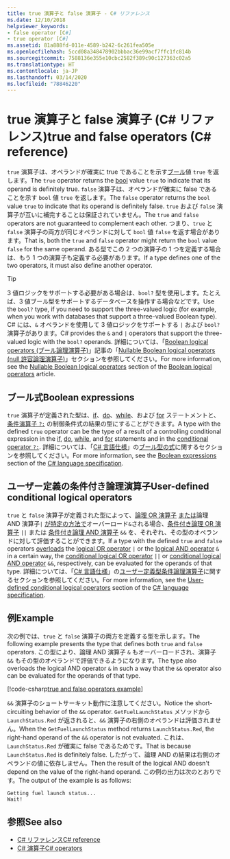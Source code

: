```yaml
---
title: true 演算子と false 演算子 - C# リファレンス
ms.date: 12/10/2018
helpviewer_keywords:
- false operator [C#]
- true operator [C#]
ms.assetid: 81a888fd-011e-4589-b242-6c261fea505e
ms.openlocfilehash: 5ccd08a348478902bbbac36e99acf7ffc1fc814b
ms.sourcegitcommit: 7588136e355e10cbc2582f389c90c127363c02a5
ms.translationtype: HT
ms.contentlocale: ja-JP
ms.lasthandoff: 03/14/2020
ms.locfileid: "78846220"
---
```

# <a name="true-and-false-operators-c-reference"></a><span data-ttu-id="c8509-102">true 演算子と false 演算子 (C# リファレンス)</span><span class="sxs-lookup"><span data-stu-id="c8509-102">true and false operators (C# reference)</span></span>

<span data-ttu-id="c8509-103">`true` 演算子は、オペランドが確実に true であることを示す[ブール](../builtin-types/bool.md)値 `true` を返します。</span><span class="sxs-lookup"><span data-stu-id="c8509-103">The `true` operator returns the [bool](../builtin-types/bool.md) value `true` to indicate that its operand is definitely true.</span></span> <span data-ttu-id="c8509-104">`false` 演算子は、オペランドが確実に false であることを示す `bool` 値 `true` を返します。</span><span class="sxs-lookup"><span data-stu-id="c8509-104">The `false` operator returns the `bool` value `true` to indicate that its operand is definitely false.</span></span> <span data-ttu-id="c8509-105">`true` および `false` 演算子が互いに補完することは保証されていません。</span><span class="sxs-lookup"><span data-stu-id="c8509-105">The `true` and `false` operators are not guaranteed to complement each other.</span></span> <span data-ttu-id="c8509-106">つまり、`true` と `false` 演算子の両方が同じオペランドに対して `bool` 値 `false` を返す場合があります。</span><span class="sxs-lookup"><span data-stu-id="c8509-106">That is, both the `true` and `false` operator might return the `bool` value `false` for the same operand.</span></span> <span data-ttu-id="c8509-107">ある型でこの 2 つの演算子の 1 つを定義する場合は、もう 1 つの演算子も定義する必要があります。</span><span class="sxs-lookup"><span data-stu-id="c8509-107">If a type defines one of the two operators, it must also define another operator.</span></span>

> [!TIP]
> <span data-ttu-id="c8509-108">3 値ロジックをサポートする必要がある場合は、`bool?` 型を使用します。たとえば、3 値ブール型をサポートするデータベースを操作する場合などです。</span><span class="sxs-lookup"><span data-stu-id="c8509-108">Use the `bool?` type, if you need to support the three-valued logic (for example, when you work with databases that support a three-valued Boolean type).</span></span> <span data-ttu-id="c8509-109">C# には、`&` オペランドを使用して 3 値ロジックをサポートする `|` および `bool?` 演算子があります。</span><span class="sxs-lookup"><span data-stu-id="c8509-109">C# provides the `&` and `|` operators that support the three-valued logic with the `bool?` operands.</span></span> <span data-ttu-id="c8509-110">詳細については、「[Boolean logical operators (ブール論理演算子)](boolean-logical-operators.md#nullable-boolean-logical-operators)」記事の「[Nullable Boolean logical operators (null 許容論理演算子)](boolean-logical-operators.md)」セクションを参照してください。</span><span class="sxs-lookup"><span data-stu-id="c8509-110">For more information, see the [Nullable Boolean logical operators](boolean-logical-operators.md#nullable-boolean-logical-operators) section of the [Boolean logical operators](boolean-logical-operators.md) article.</span></span>

## <a name="boolean-expressions"></a><span data-ttu-id="c8509-111">ブール式</span><span class="sxs-lookup"><span data-stu-id="c8509-111">Boolean expressions</span></span>

<span data-ttu-id="c8509-112">`true` 演算子が定義された型は、[if](../keywords/if-else.md)、[do](../keywords/do.md)、[while](../keywords/while.md)、および [for](../keywords/for.md) ステートメントと、[条件演算子 `?:`](conditional-operator.md) の制御条件式の結果の型にすることができます。</span><span class="sxs-lookup"><span data-stu-id="c8509-112">A type with the defined `true` operator can be the type of a result of a controlling conditional expression in the [if](../keywords/if-else.md), [do](../keywords/do.md), [while](../keywords/while.md), and [for](../keywords/for.md) statements and in the [conditional operator `?:`](conditional-operator.md).</span></span> <span data-ttu-id="c8509-113">詳細については、「[C# 言語仕様](~/_csharplang/spec/expressions.md#boolean-expressions)」の[ブール型の式](~/_csharplang/spec/introduction.md)に関するセクションを参照してください。</span><span class="sxs-lookup"><span data-stu-id="c8509-113">For more information, see the [Boolean expressions](~/_csharplang/spec/expressions.md#boolean-expressions) section of the [C# language specification](~/_csharplang/spec/introduction.md).</span></span>

## <a name="user-defined-conditional-logical-operators"></a><span data-ttu-id="c8509-114">ユーザー定義の条件付き論理演算子</span><span class="sxs-lookup"><span data-stu-id="c8509-114">User-defined conditional logical operators</span></span>

<span data-ttu-id="c8509-115">`true` と `false` 演算子が定義された型によって、[論理 OR 演算子](operator-overloading.md) [ または](boolean-logical-operators.md#logical-or-operator-)論理 AND 演算子`|` [ が特定の方法で](boolean-logical-operators.md#logical-and-operator-)オーバーロード`&`される場合、[条件付き論理 OR 演算子](boolean-logical-operators.md#conditional-logical-or-operator-) `||` または [条件付き論理 AND 演算子](boolean-logical-operators.md#conditional-logical-and-operator-) `&&` を、それぞれ、その型のオペランドに対して評価することができます。</span><span class="sxs-lookup"><span data-stu-id="c8509-115">If a type with the defined `true` and `false` operators [overloads](operator-overloading.md) the [logical OR operator](boolean-logical-operators.md#logical-or-operator-) `|` or the [logical AND operator](boolean-logical-operators.md#logical-and-operator-) `&` in a certain way, the [conditional logical OR operator](boolean-logical-operators.md#conditional-logical-or-operator-) `||` or [conditional logical AND operator](boolean-logical-operators.md#conditional-logical-and-operator-) `&&`, respectively, can be evaluated for the operands of that type.</span></span> <span data-ttu-id="c8509-116">詳細については、「[C# 言語仕様](~/_csharplang/spec/expressions.md#user-defined-conditional-logical-operators)」の[ユーザー定義型条件論理演算子](~/_csharplang/spec/introduction.md)に関するセクションを参照してください。</span><span class="sxs-lookup"><span data-stu-id="c8509-116">For more information, see the [User-defined conditional logical operators](~/_csharplang/spec/expressions.md#user-defined-conditional-logical-operators) section of the [C# language specification](~/_csharplang/spec/introduction.md).</span></span>

## <a name="example"></a><span data-ttu-id="c8509-117">例</span><span class="sxs-lookup"><span data-stu-id="c8509-117">Example</span></span>

<span data-ttu-id="c8509-118">次の例では、`true` と `false` 演算子の両方を定義する型を示します。</span><span class="sxs-lookup"><span data-stu-id="c8509-118">The following example presents the type that defines both `true` and `false` operators.</span></span> <span data-ttu-id="c8509-119">この型により、論理 AND 演算子 `&` もオーバーロードされ、演算子 `&&` もその型のオペランドで評価できるようになります。</span><span class="sxs-lookup"><span data-stu-id="c8509-119">The type also overloads the logical AND operator `&` in such a way that the `&&` operator also can be evaluated for the operands of that type.</span></span>

[!code-csharp[true and false operators example](snippets/TrueFalseOperators.cs)]

<span data-ttu-id="c8509-120">`&&` 演算子のショートサーキット動作に注意してください。</span><span class="sxs-lookup"><span data-stu-id="c8509-120">Notice the short-circuiting behavior of the `&&` operator.</span></span> <span data-ttu-id="c8509-121">`GetFuelLaunchStatus` メソッドから `LaunchStatus.Red` が返されると、`&&` 演算子の右側のオペランドは評価されません。</span><span class="sxs-lookup"><span data-stu-id="c8509-121">When the `GetFuelLaunchStatus` method returns `LaunchStatus.Red`, the right-hand operand of the `&&` operator is not evaluated.</span></span> <span data-ttu-id="c8509-122">これは、`LaunchStatus.Red` が確実に false であるためです。</span><span class="sxs-lookup"><span data-stu-id="c8509-122">That is because `LaunchStatus.Red` is definitely false.</span></span> <span data-ttu-id="c8509-123">したがって、論理 AND の結果は右側のオペランドの値に依存しません。</span><span class="sxs-lookup"><span data-stu-id="c8509-123">Then the result of the logical AND doesn't depend on the value of the right-hand operand.</span></span> <span data-ttu-id="c8509-124">この例の出力は次のとおりです。</span><span class="sxs-lookup"><span data-stu-id="c8509-124">The output of the example is as follows:</span></span>

```console
Getting fuel launch status...
Wait!
```

## <a name="see-also"></a><span data-ttu-id="c8509-125">参照</span><span class="sxs-lookup"><span data-stu-id="c8509-125">See also</span></span>

- [<span data-ttu-id="c8509-126">C# リファレンス</span><span class="sxs-lookup"><span data-stu-id="c8509-126">C# reference</span></span>](../index.md)
- [<span data-ttu-id="c8509-127">C# 演算子</span><span class="sxs-lookup"><span data-stu-id="c8509-127">C# operators</span></span>](index.md)
